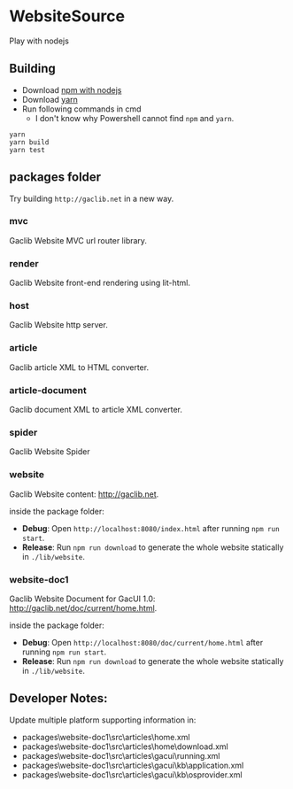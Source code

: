 # WebsiteSource

Play with nodejs

## Building

- Download [npm with nodejs](https://www.npmjs.com/get-npm)
- Download [yarn](https://yarnpkg.com/lang/en/)
- Run following commands in cmd
  - I don't know why Powershell cannot find `npm` and `yarn`.

```plaintext
yarn
yarn build
yarn test
```

## packages folder

Try building `http://gaclib.net` in a new way.

### mvc

Gaclib Website MVC url router library.

### render

Gaclib Website front-end rendering using lit-html.

### host

Gaclib Website http server.

### article

Gaclib article XML to HTML converter.

### article-document

Gaclib document XML to article XML converter.

### spider

Gaclib Website Spider

### website

Gaclib Website content: http://gaclib.net.

inside the package folder:

- **Debug**: Open `http://localhost:8080/index.html` after running `npm run start`.
- **Release**: Run `npm run download` to generate the whole website statically in `./lib/website`.

### website-doc1

Gaclib Website Document for GacUI 1.0: http://gaclib.net/doc/current/home.html.

inside the package folder:

- **Debug**: Open `http://localhost:8080/doc/current/home.html` after running `npm run start`.
- **Release**: Run `npm run download` to generate the whole website statically in `./lib/website`.

## Developer Notes:

Update multiple platform supporting information in:

- packages\website-doc1\src\articles\home.xml
- packages\website-doc1\src\articles\home\download.xml
- packages\website-doc1\src\articles\gacui\running.xml
- packages\website-doc1\src\articles\gacui\kb\application.xml
- packages\website-doc1\src\articles\gacui\kb\osprovider.xml
